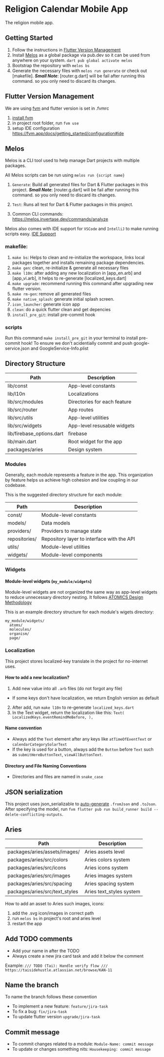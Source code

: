 # Religion Calendar Mobile App

The religion mobile app.

## Getting Started

1. Follow the instructions in [Flutter Version Management](#Flutter-Version-Management)
2. Install [Melos](#Melos) as a global package via pub.dev so it can be used from anywhere on your system. `dart pub global activate melos`
3. Bootstrap the repository with `melos bs`
4. Generate the necessary files with `melos run generate` or check out [makefile].
   **_Small Note_**: [router.g.dart] will be fail after running this command. so you only need to discard its changes.

## Flutter Version Management

We are using [fvm](https://fvm.app/docs/getting_started/overview) and flutter version is set in .fvmrc

1. [install fvm](https://fvm.app/docs/getting_started/installation)
2. in project root folder, run `fvm use`
3. setup IDE configuration https://fvm.app/docs/getting_started/configuration#ide

## Melos

Melos is a CLI tool used to help manage Dart projects with multiple packages.

All Melos scripts can be run using `melos run {script name}`

1. `Generate`: Build all generated files for Dart & Flutter packages in this project.
   **_Small Note_**: [router.g.dart] will be fail after running this command. so you only need to discard its changes.

2. `Test`: Runs all test for Dart & Flutter packages in this project.
3. Common CLI commands: https://melos.invertase.dev/commands/analyze

Melos also comes with IDE support for `VSCode` and `IntelliJ` to make running scripts easy.
[IDE Support](https://melos.invertase.dev/ide-support)

### makefile:

1. `make bs`: Helps to clean and re-initialize the workspace, links local packages together and installs remaining package dependencies.
2. `make gen`: clean, re-initialize & generate all necessary files
3. `make l10n`: after adding any new localization in [app_en.arb] and [app_vi.arb], it helps to re-generate [localized_keys.dart]
4. `make upgrade`: recommend running this command after upgrading new flutter version.
5. `make rm-gen`: remove all generated files
6. `make native_splash`: generate initial splash screen.
7. `icon_launcher`: generate icon app
8. `clean`: do a quick flutter clean and get depencies
9. `install_pre_git`: install pre-commit hook

### scripts

Run this command `make install_pre_git` in your terminal to install pre-commit hook!
To ensure we don't acidentially commit and push google-service.json and GoogleService-Info.plist


## Directory Structure

| Path                      | Description                  |
| ------------------------- | ---------------------------- |
| lib/const                 | App-level constants          |
| lib/l10n                  | Localizations                |
| lib/src/modules           | Directories for each feature |
| lib/src/router            | App routes                   |
| lib/src/utils             | App-level utilities          |
| lib/src/widgets           | App-level resusable widgets  |
| lib/firebase_options.dart | firebase                     |
| lib/main.dart             | Root widget for the app      |
| packages/aries            | Design system                |

### Modules

Generally, each module represents a feature in the app. This organization by feature helps us achieve high cohesion and low coupling in our codebase.

This is the suggested directory structure for each module:

| Path          | Description                                |
| ------------- | ------------------------------------------ |
| const/        | Module-level constants                     |
| models/       | Data models                                |
| providers/    | Providers to manage state                  |
| repositories/ | Repository layer to interface with the API |
| utils/        | Module-level utilities                     |
| widgets/      | Module-level components                    |

### Widgets

#### Module-level widgets (`my_module/widgets`)

Module-level widgets are not organized the same way as app-level widgets to reduce unnecessary directory nesting. It follows [ATOMICS Design Methodology](https://medium.com/@maag070208/atomic-design-15c502fd128e)

This is an example directory structure for each module's wigets directory:

```
my_module/widgets/
  atoms/
  molecules/
  organism/
  page/
```

### Localization

This project stores localized-key translate in the project for no-internet uses.

#### How to add a new localization?

1. Add new value into all `.arb` files (do not forgot any file)

- If some keys don't have localization, we return English version as default

2. After add, run `make l10n` to re-generate `localized_keys.dart`
3. In the Text widget, return the localization like this:
   `Text(
  LocalizedKeys.eventRemindMeBefore,
),`

#### Name convention

- Always add the `Text` element after any keys like `atTimeOfEventText` or `calendarCategorySolarText`
- If the key is used for a button, always add the `Button` before `Text` such as `submitHereButtonText`, `viewAllButtonText`.

#### Directory and File Naming Conventions

- Directories and files are named in `snake_case`

## JSON serialization

This project uses json_serializable to [auto-generate](https://flutter.dev/docs/development/data-and-backend/json#serializing-json-using-code-generation-libraries) `.fromJson` and `.toJson`.
After specifying the model, run `fvm flutter pub run build_runner build --delete-conflicting-outputs`.

## Aries

| Path                           | Description              |
| ------------------------------ | ------------------------ |
| packages/aries/assets/images/  | Aries assets level       |
| packages/aries/src/colors      | Aries colors system      |
| packages/aries/src/icons       | Aries icons system       |
| packages/aries/src/images      | Aries images system      |
| packages/aries/src/spacing     | Aries spacing system     |
| packages/aries/src/text_styles | Aries text_styles system |

How to add an asset to Aries such images, icons:

1. add the .svg icon/images in correct path
2. run `melos bs` in project's root and aries level
3. restart the app

## Add TODO comments

- Add your name in after the TODO
- Always create a new jira card task and add it below the comment

Example:
`/// TODO (Tai): Handle verify flow
        /// https://taisidehustle.atlassian.net/browse/KAN-11`

## Name the branch

To name the branch follows these convention

- To implement a new feature: `feature/jira-task`
- To fix a bug: `fix/jira-task`
- To update flutter version `upgrade/jira-task`

## Commit message

- To commit changes related to a module: `Module-Name: commit message`
- To update or changes something nits: `Housekeeping: commit message`
